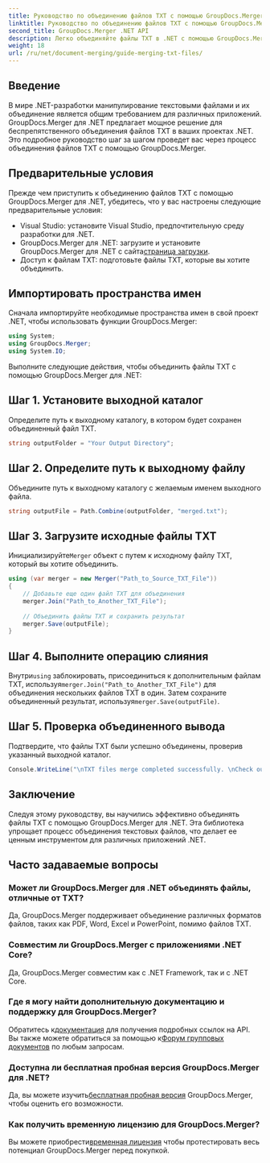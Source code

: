 ```yaml
---
title: Руководство по объединению файлов TXT с помощью GroupDocs.Merger для .NET
linktitle: Руководство по объединению файлов TXT с помощью GroupDocs.Merger для .NET
second_title: GroupDocs.Merger .NET API
description: Легко объединяйте файлы TXT в .NET с помощью GroupDocs.Merger. Пошаговое руководство для разработчиков. Доступна документация и поддержка.
weight: 18
url: /ru/net/document-merging/guide-merging-txt-files/
---
```

## Введение
В мире .NET-разработки манипулирование текстовыми файлами и их объединение является общим требованием для различных приложений. GroupDocs.Merger для .NET предлагает мощное решение для беспрепятственного объединения файлов TXT в ваших проектах .NET. Это подробное руководство шаг за шагом проведет вас через процесс объединения файлов TXT с помощью GroupDocs.Merger.
## Предварительные условия
Прежде чем приступить к объединению файлов TXT с помощью GroupDocs.Merger для .NET, убедитесь, что у вас настроены следующие предварительные условия:
- Visual Studio: установите Visual Studio, предпочтительную среду разработки для .NET.
-  GroupDocs.Merger для .NET: загрузите и установите GroupDocs.Merger для .NET с сайта[страница загрузки](https://releases.groupdocs.com/merger/net/).
- Доступ к файлам TXT: подготовьте файлы TXT, которые вы хотите объединить.

## Импортировать пространства имен
Сначала импортируйте необходимые пространства имен в свой проект .NET, чтобы использовать функции GroupDocs.Merger:
```csharp
using System; 
using GroupDocs.Merger;
using System.IO;
```

Выполните следующие действия, чтобы объединить файлы TXT с помощью GroupDocs.Merger для .NET:
## Шаг 1. Установите выходной каталог
Определите путь к выходному каталогу, в котором будет сохранен объединенный файл TXT.
```csharp
string outputFolder = "Your Output Directory";
```
## Шаг 2. Определите путь к выходному файлу
Объедините путь к выходному каталогу с желаемым именем выходного файла.
```csharp
string outputFile = Path.Combine(outputFolder, "merged.txt");
```
## Шаг 3. Загрузите исходные файлы TXT
 Инициализируйте`Merger` объект с путем к исходному файлу TXT, который вы хотите объединить.
```csharp
using (var merger = new Merger("Path_to_Source_TXT_File"))
{
    // Добавьте еще один файл TXT для объединения
    merger.Join("Path_to_Another_TXT_File");
    
    // Объединить файлы TXT и сохранить результат
    merger.Save(outputFile);
}
```
## Шаг 4. Выполните операцию слияния
 Внутри`using` заблокировать, присоединиться к дополнительным файлам TXT, используя`merger.Join("Path_to_Another_TXT_File")` для объединения нескольких файлов TXT в один. Затем сохраните объединенный результат, используя`merger.Save(outputFile)`.
## Шаг 5. Проверка объединенного вывода
Подтвердите, что файлы TXT были успешно объединены, проверив указанный выходной каталог.
```csharp
Console.WriteLine("\nTXT files merge completed successfully. \nCheck output in {0}", outputFolder);
```

## Заключение
Следуя этому руководству, вы научились эффективно объединять файлы TXT с помощью GroupDocs.Merger для .NET. Эта библиотека упрощает процесс объединения текстовых файлов, что делает ее ценным инструментом для различных приложений .NET.

## Часто задаваемые вопросы
### Может ли GroupDocs.Merger для .NET объединять файлы, отличные от TXT?
Да, GroupDocs.Merger поддерживает объединение различных форматов файлов, таких как PDF, Word, Excel и PowerPoint, помимо файлов TXT.
### Совместим ли GroupDocs.Merger с приложениями .NET Core?
Да, GroupDocs.Merger совместим как с .NET Framework, так и с .NET Core.
### Где я могу найти дополнительную документацию и поддержку для GroupDocs.Merger?
 Обратитесь к[документация](https://tutorials.groupdocs.com/merger/net/) для получения подробных ссылок на API. Вы также можете обратиться за помощью к[Форум групповых документов](https://forum.groupdocs.com/c/merger/32) по любым запросам.
### Доступна ли бесплатная пробная версия GroupDocs.Merger для .NET?
 Да, вы можете изучить[бесплатная пробная версия](https://releases.groupdocs.com/) GroupDocs.Merger, чтобы оценить его возможности.
### Как получить временную лицензию для GroupDocs.Merger?
 Вы можете приобрести[временная лицензия](https://purchase.groupdocs.com/temporary-license/) чтобы протестировать весь потенциал GroupDocs.Merger перед покупкой.